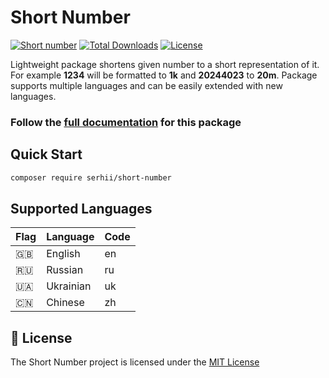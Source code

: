 # Short Number

[![Short number](https://github.com/short-number/short-number/actions/workflows/php.yml/badge.svg)](https://github.com/short-number/short-number/actions/workflows/php.yml)
[![Total Downloads](https://poser.pugx.org/serhii/short-number/downloads)](https://packagist.org/packages/serhii/short-number)
[![License](https://poser.pugx.org/serhii/short-number/license)](https://packagist.org/packages/serhii/short-number)

Lightweight package shortens given number to a short representation of it. For example **1234** will be formatted to **1k** and **20244023** to **20m**. Package supports multiple languages and can be easily extended with new languages.

### Follow the [full documentation](https://short-number.github.io/) for this package

## Quick Start

```bash
composer require serhii/short-number
```

## Supported Languages
| Flag | Language           | Code |
| ---- | ------------------ | ---- |
| 🇬🇧   | English            | en   |
| 🇷🇺   | Russian            | ru   |
| 🇺🇦   | Ukrainian          | uk   |
| 🇨🇳   | Chinese            | zh   |

## 📄 License

The Short Number project is licensed under the [MIT License](https://github.com/short-number/short-number/blob/main/LICENSE.md)
